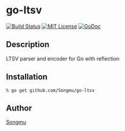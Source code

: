 go-ltsv
=======

[![Build Status](https://travis-ci.org/Songmu/go-ltsv.png?branch=master)][travis]
[![MIT License](http://img.shields.io/badge/license-MIT-blue.svg?style=flat-square)][license]
[![GoDoc](https://godoc.org/github.com/Songmu/go-ltsv?status.svg)][godoc]

[travis]: https://travis-ci.org/Songmu/go-ltsv
[coveralls]: https://coveralls.io/r/Songmu/go-ltsv?branch=master
[license]: https://github.com/Songmu/go-ltsv/blob/master/LICENSE
[godoc]: https://godoc.org/github.com/Songmu/go-ltsv

## Description

LTSV parser and encoder for Go with reflection

## Installation

    % go get github.com/Songmu/go-ltsv

## Author

[Songmu](https://github.com/Songmu)

